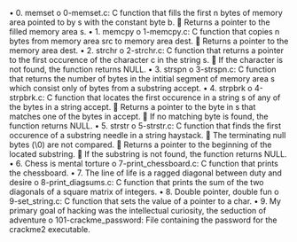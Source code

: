 •	0. memset
o	0-memset.c: C function that fills the first n bytes of memory area pointed to by s with the constant byte b. 
	Returns a pointer to the filled memory area s.
•	1. memcpy
o	1-memcpy.c: C function that copies n bytes from memory area src to memory area dest. 
	Returns a pointer to the memory area dest.
•	2. strchr
o	2-strchr.c: C function that returns a pointer to the first occurence of the character c in the string s. 
	If the character is not found, the function returns NULL.
•	3. strspn
o	3-strspn.c: C function that returns the number of bytes in the intitial segment of memory area s which consist only of bytes from a substring accept.
•	4. strpbrk
o	4-strpbrk.c: C function that locates the first occurence in a string s of any of the bytes in a string accept. 
	Returns a pointer to the byte in s that matches one of the bytes in accept.
	If no matching byte is found, the function returns NULL.
•	5. strstr
o	5-strstr.c: C function that finds the first occurence of a substring needle in a string haystack. 
	The terminating null bytes (\0) are not compared.
	Returns a pointer to the beginning of the located substring.
	If the substring is not found, the function returns NULL.
•	6. Chess is mental torture
o	7-print_chessboard.c: C function that prints the chessboard.
•	7. The line of life is a ragged diagonal between duty and desire
o	8-print_diagsums.c: C function that prints the sum of the two diagonals of a square matrix of integers.
•	8. Double pointer, double fun
o	9-set_string.c: C function that sets the value of a pointer to a char.
•	9. My primary goal of hacking was the intellectual curiosity, the seduction of adventure
o	101-crackme_password: File containing the password for the crackme2 executable.

